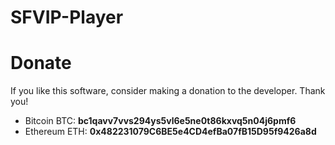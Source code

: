 # SFVIP-Player

# Donate
If you like this software, consider making a donation to the developer. Thank you!
- Bitcoin BTC: **bc1qavv7vvs294ys5vl6e5ne0t86kxvq5n04j6pmf6**
- Ethereum ETH: **0x482231079C6BE5e4CD4efBa07fB15D95f9426a8d**
